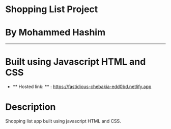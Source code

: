 # **Shopping List Project**

# **By Mohammed Hashim**

---

# Built using Javascript HTML and CSS

- ** Hosted link: ** : https://fastidious-chebakia-edd0bd.netlify.app

# Description

Shopping list app built using javascript HTML and CSS.
